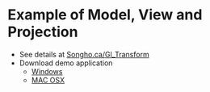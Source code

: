 # Example of Model, View and Projection
* See details at
  [Songho.ca/Gl_Transform](http://songho.ca/opengl/gl_transform.html)
* Download demo application
  * [Windows](http://songho.ca/opengl/files/matrixModelView.zip)
  * [MAC OSX](http://songho.ca/opengl/files/matrixModelView_mac.zip)

